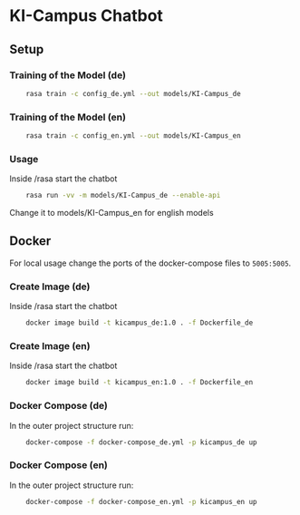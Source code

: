 # KI-Campus Chatbot

## Setup

### Training of the Model (de)

```sh
    rasa train -c config_de.yml --out models/KI-Campus_de
```

### Training of the Model (en)

```sh
    rasa train -c config_en.yml --out models/KI-Campus_en
```

### Usage

Inside /rasa start the chatbot 

```sh
    rasa run -vv -m models/KI-Campus_de --enable-api
```

Change it to models/KI-Campus_en for english models

## Docker

For local usage change the ports of the docker-compose files to `5005:5005`.

### Create Image (de)

Inside /rasa start the chatbot 

```sh
    docker image build -t kicampus_de:1.0 . -f Dockerfile_de
```

### Create Image (en)

Inside /rasa start the chatbot 

```sh
    docker image build -t kicampus_en:1.0 . -f Dockerfile_en
```

### Docker Compose (de)

In the outer project structure run:

```sh
    docker-compose -f docker-compose_de.yml -p kicampus_de up
```

### Docker Compose (en)

In the outer project structure run:

```sh
    docker-compose -f docker-compose_en.yml -p kicampus_en up
```
